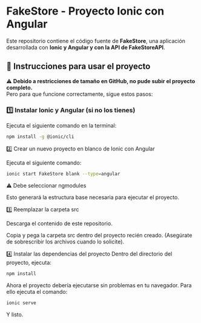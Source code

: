 # FakeStore - Proyecto Ionic con Angular  

Este repositorio contiene el código fuente de **FakeStore**, una aplicación desarrollada con **Ionic y Angular y con la API de FakeStoreAPI**.  

## 📌 Instrucciones para usar el proyecto  

⚠️ **Debido a restricciones de tamaño en GitHub, no pude subir el proyecto completo.**  
Pero para que funcione correctamente, sigue estos pasos:  

### 1️⃣ Instalar Ionic y Angular (si no los tienes)  
Ejecuta el siguiente comando en la terminal:  
```bash
npm install -g @ionic/cli
```
2️⃣ Crear un nuevo proyecto en blanco de Ionic con Angular

Ejecuta el siguiente comando:
```bash
ionic start FakeStore blank --type=angular
```
⚠️ Debe seleccionar ngmodules

Esto generará la estructura base necesaria para ejecutar el proyecto.

3️⃣ Reemplazar la carpeta src

Descarga el contenido de este repositorio.

Copia y pega la carpeta src dentro del proyecto recién creado.
(Asegúrate de sobrescribir los archivos cuando lo solicite).

4️⃣ Instalar las dependencias del proyecto
Dentro del directorio del proyecto, ejecuta:
```bash
npm install
```
Ahora el proyecto debería ejecutarse sin problemas en tu navegador.
Para ello ejecuta el comando:
```bash
ionic serve
```
Y listo.
